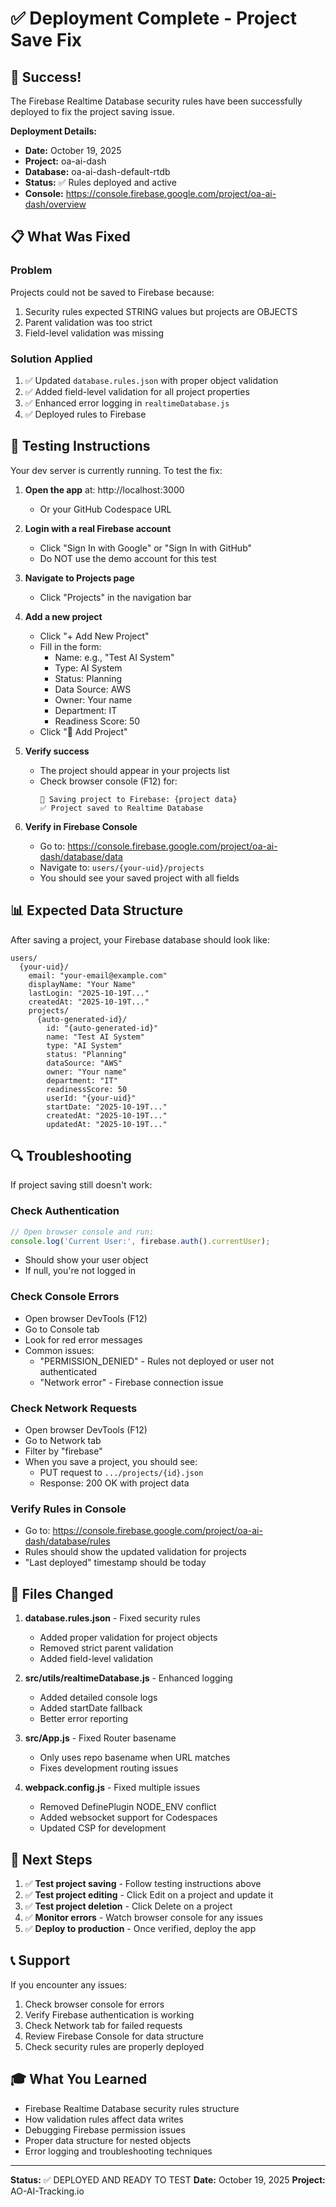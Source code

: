 # ✅ Deployment Complete - Project Save Fix

## 🎉 Success!

The Firebase Realtime Database security rules have been successfully deployed to fix the project saving issue.

**Deployment Details:**
- **Date:** October 19, 2025
- **Project:** oa-ai-dash
- **Database:** oa-ai-dash-default-rtdb
- **Status:** ✅ Rules deployed and active
- **Console:** https://console.firebase.google.com/project/oa-ai-dash/overview

## 📋 What Was Fixed

### Problem
Projects could not be saved to Firebase because:
1. Security rules expected STRING values but projects are OBJECTS
2. Parent validation was too strict
3. Field-level validation was missing

### Solution Applied
1. ✅ Updated `database.rules.json` with proper object validation
2. ✅ Added field-level validation for all project properties
3. ✅ Enhanced error logging in `realtimeDatabase.js`
4. ✅ Deployed rules to Firebase

## 🧪 Testing Instructions

Your dev server is currently running. To test the fix:

1. **Open the app** at: http://localhost:3000
   - Or your GitHub Codespace URL

2. **Login with a real Firebase account**
   - Click "Sign In with Google" or "Sign In with GitHub"
   - Do NOT use the demo account for this test

3. **Navigate to Projects page**
   - Click "Projects" in the navigation bar

4. **Add a new project**
   - Click "+ Add New Project"
   - Fill in the form:
     - Name: e.g., "Test AI System"
     - Type: AI System
     - Status: Planning
     - Data Source: AWS
     - Owner: Your name
     - Department: IT
     - Readiness Score: 50
   - Click "🚀 Add Project"

5. **Verify success**
   - The project should appear in your projects list
   - Check browser console (F12) for:
     ```
     💾 Saving project to Firebase: {project data}
     ✅ Project saved to Realtime Database
     ```

6. **Verify in Firebase Console**
   - Go to: https://console.firebase.google.com/project/oa-ai-dash/database/data
   - Navigate to: `users/{your-uid}/projects`
   - You should see your saved project with all fields

## 📊 Expected Data Structure

After saving a project, your Firebase database should look like:

```
users/
  {your-uid}/
    email: "your-email@example.com"
    displayName: "Your Name"
    lastLogin: "2025-10-19T..."
    createdAt: "2025-10-19T..."
    projects/
      {auto-generated-id}/
        id: "{auto-generated-id}"
        name: "Test AI System"
        type: "AI System"
        status: "Planning"
        dataSource: "AWS"
        owner: "Your name"
        department: "IT"
        readinessScore: 50
        userId: "{your-uid}"
        startDate: "2025-10-19T..."
        createdAt: "2025-10-19T..."
        updatedAt: "2025-10-19T..."
```

## 🔍 Troubleshooting

If project saving still doesn't work:

### Check Authentication
```javascript
// Open browser console and run:
console.log('Current User:', firebase.auth().currentUser);
```
- Should show your user object
- If null, you're not logged in

### Check Console Errors
- Open browser DevTools (F12)
- Go to Console tab
- Look for red error messages
- Common issues:
  - "PERMISSION_DENIED" - Rules not deployed or user not authenticated
  - "Network error" - Firebase connection issue

### Check Network Requests
- Open browser DevTools (F12)
- Go to Network tab
- Filter by "firebase"
- When you save a project, you should see:
  - PUT request to `.../projects/{id}.json`
  - Response: 200 OK with project data

### Verify Rules in Console
- Go to: https://console.firebase.google.com/project/oa-ai-dash/database/rules
- Rules should show the updated validation for projects
- "Last deployed" timestamp should be today

## 📝 Files Changed

1. **database.rules.json** - Fixed security rules
   - Added proper validation for project objects
   - Removed strict parent validation
   - Added field-level validation

2. **src/utils/realtimeDatabase.js** - Enhanced logging
   - Added detailed console logs
   - Added startDate fallback
   - Better error reporting

3. **src/App.js** - Fixed Router basename
   - Only uses repo basename when URL matches
   - Fixes development routing issues

4. **webpack.config.js** - Fixed multiple issues
   - Removed DefinePlugin NODE_ENV conflict
   - Added websocket support for Codespaces
   - Updated CSP for development

## 🚀 Next Steps

1. ✅ **Test project saving** - Follow testing instructions above
2. ✅ **Test project editing** - Click Edit on a project and update it
3. ✅ **Test project deletion** - Click Delete on a project
4. ✅ **Monitor errors** - Watch browser console for any issues
5. ✅ **Deploy to production** - Once verified, deploy the app

## 📞 Support

If you encounter any issues:
1. Check browser console for errors
2. Verify Firebase authentication is working
3. Check Network tab for failed requests
4. Review Firebase Console for data structure
5. Check security rules are properly deployed

## 🎓 What You Learned

- Firebase Realtime Database security rules structure
- How validation rules affect data writes
- Debugging Firebase permission issues
- Proper data structure for nested objects
- Error logging and troubleshooting techniques

---

**Status:** ✅ DEPLOYED AND READY TO TEST
**Date:** October 19, 2025
**Project:** AO-AI-Tracking.io

